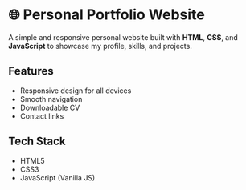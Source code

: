 # 🌐 Personal Portfolio Website

A simple and responsive personal website built with **HTML**, **CSS**, and **JavaScript** to showcase my profile, skills, and projects.

## Features
- Responsive design for all devices
- Smooth navigation
- Downloadable CV
- Contact links

## Tech Stack
- HTML5  
- CSS3  
- JavaScript (Vanilla JS)

